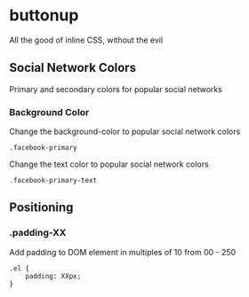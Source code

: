 buttonup
========

All the good of inline CSS, without the evil

## Social Network Colors

Primary and secondary colors for popular social networks

### Background Color

Change the background-color to popular social network colors

```
.facebook-primary
```

Change the text color to popular social network colors
```
.facebook-primary-text
```

## Positioning

### .padding-XX

Add padding to DOM element in multiples of 10 from 00 - 250

```
.el {
    padding: XXpx;
}
